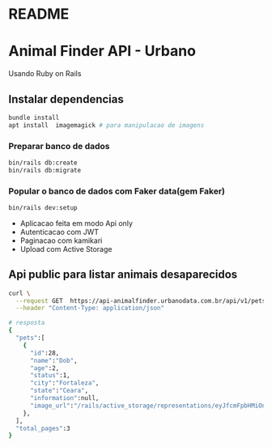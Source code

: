 # README

# Animal Finder API - Urbano

Usando Ruby on Rails


## Instalar dependencias
```bash
bundle install
apt install  imagemagick # para manipulacao de imagens 
```

### Preparar banco de dados
```bash
bin/rails db:create
bin/rails db:migrate
```

### Popular o banco de dados com Faker data(gem Faker)
```bash
bin/rails dev:setup
```

* Aplicacao feita em modo Api only
* Autenticacao com JWT
* Paginacao com kamikari
* Upload com Active Storage


## Api public para listar animais desaparecidos
```bash
curl \
  --request GET  https://api-animalfinder.urbanodata.com.br/api/v1/pets?page=1 \
  --header "Content-Type: application/json" 

# resposta
{
  "pets":[
    {
      "id":28,
      "name":"Dob",
      "age":2,
      "status":1,
      "city":"Fortaleza",
      "state":"Ceara",
      "information":null,
      "image_url":"/rails/active_storage/representations/eyJfcmFpbHMiOnsibWVzc2FnZSI6IkJBaHBFdz09IiwiZXhwIjpudWxsLCJwdXIiOiJibG9iX2lkIn19--0b88de7ed69fa1f93bcc2c3195dc0f4d6c52d353/eyJfcmFpbHMiOnsibWVzc2FnZSI6IkJBaDdDRG9NWjNKaGRtbDBlVWtpQ2s1dmNuUm9Cam9HUlZRNkMzSmxjMmw2WlVraURUSXdNSGd5TURCZUJqc0dWRG9KWTNKdmNFa2lFREl3TUhneU1EQXJNQ3N3QmpzR1ZBPT0iLCJleHAiOm51bGwsInB1ciI6InZhcmlhdGlvbiJ9fQ==--80dddf2d395f65144a42939fc42829daffa82da6/images%20(4).jpeg"
    },
  ],
  "total_pages":3
}
```